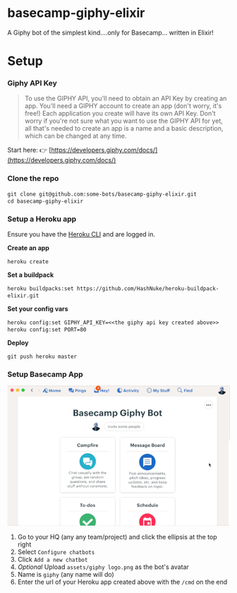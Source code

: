 # basecamp-giphy-elixir
A Giphy bot of the simplest kind....only for Basecamp... written in Elixir!

# Setup

### Giphy API Key

>To use the GIPHY API, you'll need to obtain an API Key by creating an app. You'll need a GIPHY account to create an app (don't worry, it's free!) Each application you create will have its own API Key. Don't worry if you're not sure what you want to use the GIPHY API for yet, all that's needed to create an app is a name and a basic description, which can be changed at any time.

Start here: 👉 [https://developers.giphy.com/docs/](https://developers.giphy.com/docs/)

### Clone the repo

```
git clone git@github.com:some-bots/basecamp-giphy-elixir.git
cd basecamp-giphy-elixir
```

### Setup a Heroku app

Ensure you have the [Heroku CLI](https://devcenter.heroku.com/categories/command-line) and are logged in.

**Create an app**

```
heroku create
```
**Set a buildpack**

```
heroku buildpacks:set https://github.com/HashNuke/heroku-buildpack-elixir.git
```
**Set your config vars**
```
heroku config:set GIPHY_API_KEY=<<the giphy api key created above>>
heroku config:set PORT=80
```
**Deploy**

```
git push heroku master
```

### Setup Basecamp App

![add-chat-bot](https://github.com/some-bots/basecamp-giphy/raw/master/assets/add-chat-bot.gif)

1. Go to your HQ (any any team/project) and click the ellipsis at the top right
1. Select `Configure chatbots`
1. Click `Add a new chatbot`
1. _Optional_ Upload `assets/giphy logo.png` as the bot's avatar
1. Name is `giphy` (any name will do)
1. Enter the url of your Heroku app created above with the `/cmd` on the end
